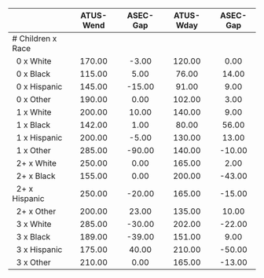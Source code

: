 
|                      |    ATUS-Wend |     ASEC-Gap |    ATUS-Wday |     ASEC-Gap |
| -------------------- | :----------: | :----------: | :----------: | :----------: |
| # Children x Race    |              |              |              |              |
| &nbsp;&nbsp;0 x White |       170.00 |        -3.00 |       120.00 |         0.00 |
| &nbsp;&nbsp;0 x Black |       115.00 |         5.00 |        76.00 |        14.00 |
| &nbsp;&nbsp;0 x Hispanic |       145.00 |       -15.00 |        91.00 |         9.00 |
| &nbsp;&nbsp;0 x Other |       190.00 |         0.00 |       102.00 |         3.00 |
| &nbsp;&nbsp;1 x White |       200.00 |        10.00 |       140.00 |         9.00 |
| &nbsp;&nbsp;1 x Black |       142.00 |         1.00 |        80.00 |        56.00 |
| &nbsp;&nbsp;1 x Hispanic |       200.00 |        -5.00 |       130.00 |        13.00 |
| &nbsp;&nbsp;1 x Other |       285.00 |       -90.00 |       140.00 |       -10.00 |
| &nbsp;&nbsp;2+ x White |       250.00 |         0.00 |       165.00 |         2.00 |
| &nbsp;&nbsp;2+ x Black |       155.00 |         0.00 |       200.00 |       -43.00 |
| &nbsp;&nbsp;2+ x Hispanic |       250.00 |       -20.00 |       165.00 |       -15.00 |
| &nbsp;&nbsp;2+ x Other |       200.00 |        23.00 |       135.00 |        10.00 |
| &nbsp;&nbsp;3 x White |       285.00 |       -30.00 |       202.00 |       -22.00 |
| &nbsp;&nbsp;3 x Black |       189.00 |       -39.00 |       151.00 |         9.00 |
| &nbsp;&nbsp;3 x Hispanic |       175.00 |        40.00 |       210.00 |       -50.00 |
| &nbsp;&nbsp;3 x Other |       210.00 |         0.00 |       165.00 |       -13.00 |

